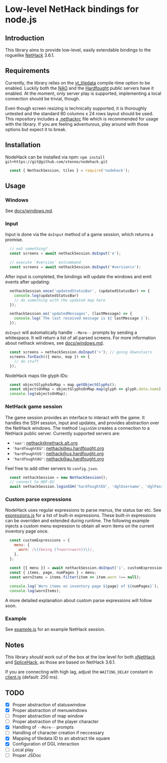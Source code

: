 # Low-level NetHack bindings for node.js

## Introduction

This library aims to provide low-level, easily extendable bindings to the roguelike [NetHack](https://nethack.org) 3.6.1.


## Requirements

Currently, the library relies on the [vt_tiledata](https://nethackwiki.com/wiki/vt_tiledata) compile-time option to be enabled. Luckily both the [NAO](https://nethack.alt.org) and the [Hardfought](https://hardfought.org) public servers have it enabled. At the moment, only server play is supported, implementing a local connection should be trivial, though.

Even though screen resizing is technically supported, it is thoroughly untested and the standard 80 columns x 24 rows layout should be used. This repository includes a [.nethackrc](./.nethackrc) file which is recommended for usage with the library. If you are feeling adventurous, play around with those options but expect it to break.

## Installation

NodeHack can be installed via npm: `npm install git+https://git@github.com/stenno/nodehack.git`

```javascript
  const { NethackSession, tiles } = require('nodehack');
```

## Usage

### Windows

See [docs/windows.md](./docs/windows.md).

### Input

Input is done via the `doInput` method of a game session, which returns a promise.

```javascript
  // eat something?
  const screens = await nethackSession.doInput('e');
```

```javascript
  // execute `#version` extcommand
  const screens = await nethackSession.doInput('#version\n');
```

After input is completed, the bindings will update the windows and emit events after updating:

```javascript
  nethackSession.once('updatedStatusBar', (updatedStatusBar) => {
    console.log(updatedStatusBar)
    // do something with the updated map here
  });
```

```javascript
  nethackSession.on('updatedMessages', (lastMessage) => {
    console.log(`The last received message is ${ lastMessage }`);
  });
```

`doInput` will automatically handle `--More--` prompts by sending a whitespace. It will return a list of all parsed screens. For more information about nethack windows, see [docs/windows.md](./docs/windows.md).

```javascript 
  const screens = nethackSession.doInput('>'); // going downstairs
  screens.forEach(({ menu, map }) => {
    // do stuff
  });
```
NodeHack maps tile glyph IDs:

```javascript
  const objectGlyphsOnMap = map.getObjectGlyphs();
  const objectsOnMap = objectGlyphsOnMap.map(glyph => glyph.data.name);
  console.log(objectsOnMap);
```

### NetHack game session

The game session provides an interface to interact with the game. It handles the SSH session, input and updates, and provides abstraction over the NetHack windows. The method `loginSSH` creates a connection to a NetHack public server. Currently supported servers are:

+ `'nao'`:          nethack@nethack.alt.org
+ `'hardfoughtEU'`: nethack@eu.hardfought.org
+ `'hardfoughtUS'`: nethack@us.hardfought.org
+ `'hardfoughtAU'`: nethack@au.hardfought.org

Feel free to add other servers to `config.json`.

```javascript
  const nethackSession = new NethackSession();
  // connect to HDF-EU
  await nethackSession.loginSSH('hardfoughtEU', 'dglUsername', 'dglPassword');
```

### Custom parse expressions

NodeHack uses regular expressions to parse menus, the status bar etc. See [expressions.js](./expressions.js) for a list of built-in expressions. These built-in expressions can be overriden and extended during runtime. The following example injects a custom menu expression to obtain all worn items on the current inventory page once. 

```javascript
  const customExpressions = {
    menu: {
      worn: /\((being (?<worn>worn))\)/,
    },
  };

  const [{ menu }] = await nethackSession.doInput('i', customExpressions).slice(-1);
  const { items, page, numPages } = menu;
  const wornItems = items.filter(item => item.worn !== null);
  
  console.log(`Worn items on inventory page ${page} of ${numPages}`);
  console.log(wornItems);
```

A more detailed explanation about custom parse expressions will follow soon.

### Example

See [example.js](./example.js) for an example NetHack session.


## Notes

This library _should_ work out of the box at the low level for both [xNetHack](https://github.com/copperwater/xNetHack) and [SpliceHack](https://nethackwiki.com/wiki/SpliceHack), as those are based on NetHack 3.6.1.

If you are connecting with high lag, adjust the `WAITING_DELAY` constant in [client.js](./client.js) (default: 250 ms).


## TODO

+ [x] Proper abstraction of statuswindow
+ [x] Proper abstraction of menuwindows
+ [ ] Proper abstraction of map window
+ [ ] Proper abstraction of the player character
+ [x] Handling of `--More--` prompts
+ [ ] Handling of character creation if neccessary
+ [x] Mapping of tiledata ID to an abstract tile square
+ [x] Configuration of DGL interaction
+ [ ] Local play
+ [ ] Proper JSDoc
